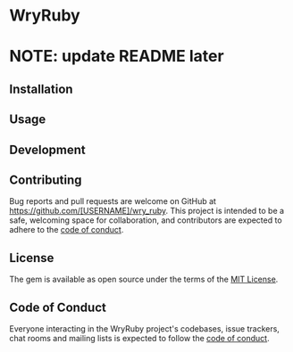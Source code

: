 # WryRuby

# NOTE: update README later


## Installation


## Usage



## Development



## Contributing

Bug reports and pull requests are welcome on GitHub at https://github.com/[USERNAME]/wry_ruby. This project is intended to be a safe, welcoming space for collaboration, and contributors are expected to adhere to the [code of conduct](https://github.com/[USERNAME]/wry_ruby/blob/main/CODE_OF_CONDUCT.md).

## License

The gem is available as open source under the terms of the [MIT License](https://opensource.org/licenses/MIT).

## Code of Conduct

Everyone interacting in the WryRuby project's codebases, issue trackers, chat rooms and mailing lists is expected to follow the [code of conduct](https://github.com/[USERNAME]/wry_ruby/blob/main/CODE_OF_CONDUCT.md).
